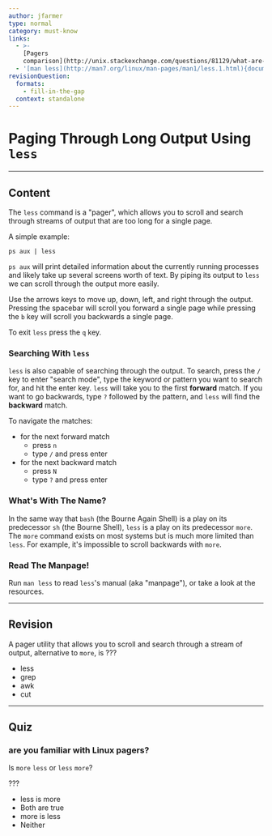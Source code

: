 ```yaml
---
author: jfarmer
type: normal
category: must-know
links:
  - >-
    [Pagers
    comparison](http://unix.stackexchange.com/questions/81129/what-are-the-differences-between-most-more-and-less){website}
  - '[man less](http://man7.org/linux/man-pages/man1/less.1.html){documentation}'
revisionQuestion:
  formats:
    - fill-in-the-gap
  context: standalone
---
```


# Paging Through Long Output Using `less`


---

## Content

The `less` command is a "pager", which allows you to scroll and search through streams of output that are too long for a single page.

A simple example:

```shell
ps aux | less
```

`ps aux` will print detailed information about the currently running processes and likely take up several screens worth of text.  By piping its output to `less` we can scroll through the output more easily.

Use the arrows keys to move up, down, left, and right through the output.  Pressing the spacebar will scroll you forward a single page while pressing the `b` key will scroll you backwards a single page.

To exit `less` press the `q` key.

### Searching With `less`

`less` is also capable of searching through the output. To search, press the `/` key to enter "search mode", type the keyword or pattern you want to search for, and hit the enter key. `less` will take you to the first **forward** match. If you want to go backwards, type `?` followed by the pattern, and `less` will find the **backward** match.

To navigate the matches:

- for the next forward match
  - press `n`
  - type `/` and press enter
- for the next backward match
  - press `N`
  - type `?` and press enter

### What's With The Name?

In the same way that `bash` (the Bourne Again Shell) is a play on its predecessor `sh` (the Bourne Shell), `less` is a play on its predecessor `more`.  The `more` command exists on most systems but is much more limited than `less`.  For example, it's impossible to scroll backwards with `more`.

### Read The Manpage!

Run `man less` to read `less`'s manual (aka "manpage"), or take a look at the resources.


---

## Revision

A pager utility that allows you to scroll and search through a stream of output, alternative to `more`,  is ???

- less
- grep
- awk
- cut


---

## Quiz

### are you familiar with Linux pagers?


Is `more` `less` or `less` `more`?

???

- less is more
- Both are true
- more is less
- Neither
